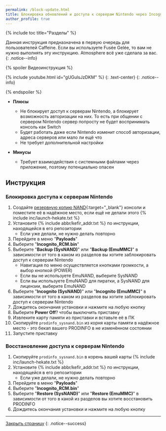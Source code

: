 ```yaml
---
permalink: /block-update.html
title: Блокировка обновлений и доступа к серверам Nintendo через Incognito (только для Caffeine)
author_profile: true
---
```

{% include toc title="Разделы" %}

Данная инструкция предназначена в первую очередь для пользователей Caffeine. Если вы используете Fusée Gelée, то вам не нужно выполнять эту инструкцию. Atmosphere всё уже сделала за вас.
{: .notice--info}

{% spoiler Видеоинструкция %}

{% include youtube.html id="gUGulsJzDKM"  %}
{: .text-center}
{: .notice--info}

{% endspoiler %}

* **Плюсы**
    * Не блокирует доступ к серверам Nintendo, а блокирует возможность авторизации на них. То есть при общении с сервером Nintendo сервер попросту не будет воспринимать консоль как Switch 
    * Будет работать даже если Nintendo изменит способ авторизации, адреса серверов или мало ли ещё  что 
    * Не требует дополнительной настройки 

* **Минусы**
    * Требует взаимодействия с системными файлами через приложение, поэтому потенциально опасен
	
## Инструкция

### Блокировка доступа к серверам Nintendo  

1. Создайте [резервную копию NAND](backup-nand){:target="_blank"} консоли и поместите её в надёжное место, если ещё не делали этого
{% include inc/launch-hekate.txt %}
1. Установите {% include abbr/kefir_addr.txt %} по инструкции, находящейся в его репозитории
    * Если уже делали, не нужно делать повторно
1. Перейдите в меню "**Payloads**"
1. Выберите "**Incognito_RCM.bin**"
1. Выберите "**Backup (SysNAND)**" или "**Backup (EmuMMC)**" в зависимости от того в каком из разделов вы хотите заблокировать доступ к серверам Nintendo
    * Навигация по меню осуществляется кнопками громкости, а выбор кнопкой (POWER)
    * Если вы не используете EmuNAND, выберите SysNAND 
    * Если вы используете EmuNAND для пиратки, а SysNAND для лицензии, выберите EmuNAND
1. Выберите "**Incognito (SysNAND)**" или "**Incognito (EmuMMC)**" в зависимости от того в каком из разделов вы хотите заблокировать доступ к серверам Nintendo
1. Дождитесь окончания установки и нажмите на любую кнопку 
1. Выберите **Power Off**? чтобы выключить приставку
1. Извлеките карту памяти из приставки и вставьте её в ПК
1. Скопируйте `prodinfo_sysnand.bin` из корня карты памяти в надёжное место - это бекап вашего PRODINFO в не изменённом состоянии
1. Запустите приставку
 
### Восстановление доступа к серверам Nintendo  

1. Скопируйте `prodinfo_sysnand.bin` в корень вашей карты 
{% include inc/launch-hekate.txt %}
1. Установите {% include abbr/kefir_addr.txt %} по инструкции, находящейся в его репозитории
    * Если уже делали, не нужно делать повторно
1. Перейдите в меню "**Payloads**"
1. Выберите "**Incognito_RCM.bin**"
1. Выберите "**Restore (SysNAND)**" или "**Restore (EmuMMC)**" в зависимости от того в какой из разделов вы хотите восстановить PRODINFO
1. Дождитесь окончания установки и нажмите на любую кнопку 

___

[Закрыть страницу](javascript:window.close();)
{: .notice--success}
